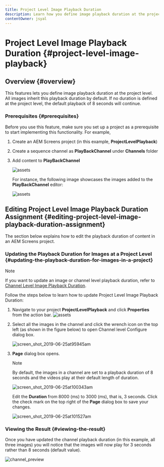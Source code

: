 ```yaml
---
title: Project Level Image Playback Duration
description: Learn how you define image playback duration at the project level. 
contentOwner: jsyal
---
```


# Project Level Image Playback Duration {#project-level-image-playback}

## Overview {#overview}

This features lets you define image playback duration at the project level. All images inherit this playback duration by default. If no duration is defined at the project level, the default playback of 8 seconds will continue.

### Prerequisites {#prerequisites}

Before you use this feature, make sure you set up a project as a prerequisite to start implementing this functionality. For example,

1. Create an AEM Screens project (in this example, **ProjectLevelPlayback**)  

1. Create a sequence channel as **PlayBackChannel** under **Channels** folder

1. Add content to **PlayBackChannel**

   ![assets](assets/image_playback1.png)

   For instance, the following image showcases the images added to the **PlayBackChannel** editor:

   ![assets](assets/image_playback2.png)

## Editing Project Level Image Playback Duration Assignment {#editing-project-level-image-playback-duration-assignment}

The section below explains how to edit the playback duration of content in an AEM Screens project.

### Updating the Playback Duration for Images at a Project Level {#updating-the-playback-duration-for-images-in-a-project}


>[!NOTE]
>
>If you want to update an image or channel level playback duration, refer to [Channel Level Image Playback Duration](channel-level-image-playback.md).

Follow the steps below to learn how to update Project Level Image Playback Duration:

1. Navigate to your project **ProjectLevelPlayback** and click **Properties** from the action bar.
    ![assets](assets/image_playback3.png)

1. Select all the images in the channel and click the wrench icon on the top left (as shown in the figure below) to open Channel level Configure dialog box.

   ![screen_shot_2019-06-25at95945am](assets/screen_shot_2019-06-25at95945am.png)

1. **Page** dialog box opens.

   >[!NOTE]
   >
   >By default, the images in a channel are set to a playback duration of 8 seconds and the videos play at their default length of duration.

   ![screen_shot_2019-06-25at100343am](assets/screen_shot_2019-06-25at100343am.png)

   Edit the **Duration** from 8000 (ms) to 3000 (ms), that is, 3 seconds. Click the check mark on the top right of the **Page** dialog box to save your changes.

   ![screen_shot_2019-06-25at101527am](assets/screen_shot_2019-06-25at101527am.png)

### Viewing the Result {#viewing-the-result}

Once you have updated the channel playback duration (in this example, all three images) you will notice that the images will now play for 3 seconds rather than 8 seconds (default value).

![channel_preview](assets/channel_preview.gif)

